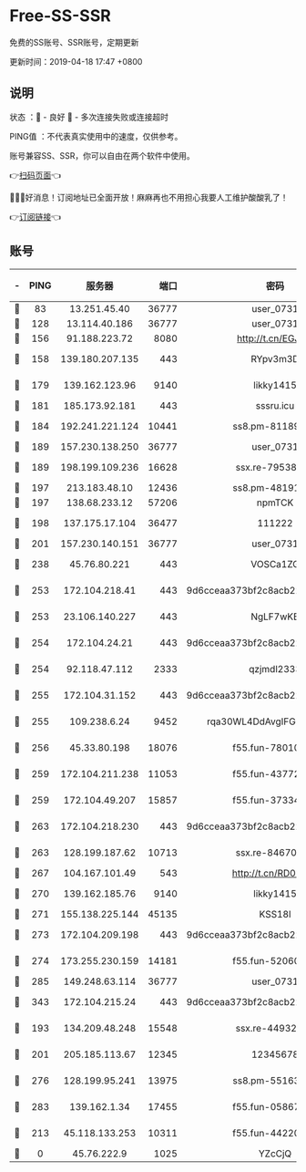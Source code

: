 # Free-SS-SSR

免费的SS账号、SSR账号，定期更新

更新时间：2019-04-18 17:47 +0800

## 说明

状态     ：🙂 - 良好 🙁 - 多次连接失败或连接超时

PING值   ：不代表真实使用中的速度，仅供参考。

账号兼容SS、SSR，你可以自由在两个软件中使用。

👉[扫码页面](https://liesauer.github.io/Free-SS-SSR/)👈

🎉🎉🎉好消息！订阅地址已全面开放！麻麻再也不用担心我要人工维护酸酸乳了！

👉[订阅链接](https://www.liesauer.net/yogurt/subscribe?ACCESS_TOKEN=DAYxR3mMaZAsaqUb)👈

## 账号

|-|PING|服务器|端口|密码|加密方式|区域|
|:----:|:----:|:-----:|-----:|:----:|:----:|:----:|
|🙂|83|13.251.45.40|36777|user_0731|chacha20|SG|
|🙂|128|13.114.40.186|36777|user_0731|chacha20|JP|
|🙂|156|91.188.223.72|8080|http://t.cn/EGJIyrl|rc4-md5|RU|
|🙂|158|139.180.207.135|443|RYpv3m3D|aes-256-cfb|JP|
|🙂|179|139.162.123.96|9140|likky1415|aes-256-cfb|JP|
|🙂|181|185.173.92.181|443|sssru.icu|rc4-md5|RU|
|🙂|184|192.241.221.124|10441|ss8.pm-81189488|aes-256-cfb|US|
|🙂|189|157.230.138.250|36777|user_0731|chacha20|US|
|🙂|189|198.199.109.236|16628|ssx.re-79538912|aes-256-cfb|US|
|🙂|197|213.183.48.10|12436|ss8.pm-48191124|rc4-md5|RU|
|🙂|197|138.68.233.12|57206|npmTCK|rc4-md5|US|
|🙂|198|137.175.17.104|36477|111222|aes-256-cfb|US|
|🙂|201|157.230.140.151|36777|user_0731|chacha20|US|
|🙂|238|45.76.80.221|443|VOSCa1ZG|aes-256-cfb|DE|
|🙂|253|172.104.218.41|443|9d6cceaa373bf2c8acb22e60b6a58be6|aes-256-cfb|US|
|🙂|253|23.106.140.227|443|NgLF7wKB|aes-256-cfb|US|
|🙂|254|172.104.24.21|443|9d6cceaa373bf2c8acb22e60b6a58be6|aes-256-cfb|US|
|🙂|254|92.118.47.112|2333|qzjmdl2333|aes-256-cfb|US|
|🙂|255|172.104.31.152|443|9d6cceaa373bf2c8acb22e60b6a58be6|aes-256-cfb|US|
|🙂|255|109.238.6.24|9452|rqa30WL4DdAvgIFG6Fs3znzTa|aes-256-cfb|FR|
|🙂|256|45.33.80.198|18076|f55.fun-78010722|aes-256-cfb|US|
|🙂|259|172.104.211.238|11053|f55.fun-43772326|aes-256-cfb|US|
|🙂|259|172.104.49.207|15857|f55.fun-37334646|aes-256-cfb|SG|
|🙂|263|172.104.218.230|443|9d6cceaa373bf2c8acb22e60b6a58be6|aes-256-cfb|US|
|🙂|263|128.199.187.62|10713|ssx.re-84670047|aes-256-cfb|SG|
|🙂|267|104.167.101.49|543|http://t.cn/RD0D7sx|rc4-md5|CA|
|🙂|270|139.162.185.76|9140|likky1415|aes-256-cfb|DE|
|🙂|271|155.138.225.144|45135|KSS18l|rc4-md5|US|
|🙂|273|172.104.209.198|443|9d6cceaa373bf2c8acb22e60b6a58be6|aes-256-cfb|US|
|🙂|274|173.255.230.159|14181|f55.fun-52060044|aes-256-cfb|US|
|🙂|285|149.248.63.114|36777|user_0731|chacha20|CA|
|🙂|343|172.104.215.24|443|9d6cceaa373bf2c8acb22e60b6a58be6|aes-256-cfb|US|
|🙂|193|134.209.48.248|15548|ssx.re-44932376|aes-256-cfb|US|
|🙂|201|205.185.113.67|12345|12345678|aes-256-cfb|US|
|🙂|276|128.199.95.241|13975|ss8.pm-55163159|aes-256-cfb|SG|
|🙂|283|139.162.1.34|17455|f55.fun-05867060|aes-256-cfb|SG|
|🙁|213|45.118.133.253|10311|f55.fun-44220046|aes-256-cfb|SG|
|🙁|0|45.76.222.9|1025|YZcCjQ|rc4-md5|JP|
